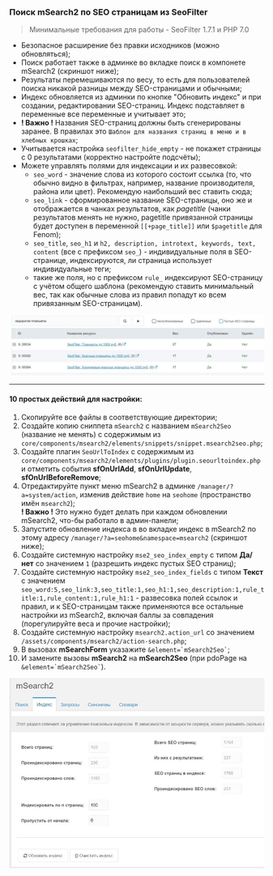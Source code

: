 ### Поиск mSearch2 по SEO страницам из SeoFilter

> Минимальные требования для работы - SeoFilter 1.7.1 и PHP 7.0
>
- Безопасное расширение без правки исходников (можно обновляться);
- Поиск работает также в админке во вкладке поиск в компонете mSearch2 (скриншот ниже); 
- Результаты перемешиваются по весу, то есть для пользователей поиска никакой разницы между SEO-страницами и обычными;
- Индекс обновляется из админки по кнопке "Обновить индекс" и при создании, редактировании SEO-страниц. Индекс подставляет в переменные все переменные и учитывает это; 
- **! Важно !** Названия SEO-страниц должны быть сгенерированы заранее. В правилах это `Шаблон для названия страниц в меню и в хлебных крошках`;
- Учитывается настройка `seofilter_hide_empty` - не покажет страницы с 0 результатами (корректно настройте подсчёты);
- Можете управлять полями для индексации и их развесовкой:
    - `seo_word` - значение слова из которого состоит ссылка (то, что обычно видно в фильтрах, например, название производителя, района или цвет). Рекомендую наибольший вес ставить сюда;
    - `seo_link` - сформированное название SEO-страницы, оно же и отображается в чанках результатов, как *pagetitle* (чанки результатов менять не нужно, pagetitle привязанной страницы будет доступен в переменной `[[+page_title]]` или `$pagetitle` для Fenom);
    - `seo_title`, `seo_h1` и `h2, description, introtext, keywords, text, content` (все с префиксом `seo_`) - индивидуальные поля в SEO-странице, индексируются, ли страница использует индивидуальные теги;
    - такие же поля, но с префиксом `rule_` индексируют SEO-страницу с учётом общего шаблона (рекомендую ставить минимальный вес, так как обычные слова из правил попадут ко всем привязанным SEO-страницам).


![Пример поиска по SEO страницам с показом результатов][example]

---
#### 10 простых действий для настройки: 

1. Скопируйте все файлы в соответствующие директории;
2. Создайте копию сниппета `mSearch2` с названием `mSearch2Seo` (название не менять) с содержимым из `core/components/msearch2/elements/snippets/snippet.msearch2seo.php`;
3. Создайте плагин `SeoUrlToIndex`  с содержимым из `core/components/msearch2/elements/plugins/plugin.seourltoindex.php` и отметить события **sfOnUrlAdd**, **sfOnUrlUpdate**, **sfOnUrlBeforeRemove**;
4. Отредактируйте пункт меню mSearch2 в админке `/manager/?a=system/action`, изменив действие `home` на `seohome` (пространство имён `msearch2`);  
  **! Важно !** Это нужно будет делать при каждом обновлении mSearch2, что-бы работало в админ-панели;
5. Запустите обновление индекса в во вкладке индекс в mSearch2 по этому адресу `/manager/?a=seohome&namespace=msearch2` (скриншот ниже);
6. Создайте системную настройку `mse2_seo_index_empty` с типом **Да/нет** со значением `1` (разрешить индекс пустых SEO страниц);
7. Создайте системную настройку `mse2_seo_index_fields` с типом **Текст** с значением `seo_word:5,seo_link:3,seo_title:1,seo_h1:1,seo_description:1,rule_title:1,rule_content:1,rule_h1:1` - развесовка полей ссылок и правил, и к SEO-страницам также применяются все остальные настройки из mSearch2, включая баллы за совпадения (порегулируйте веса и прочие настройки); 
8. Создайте системную настройку `msearch2.action_url` со значением `/assets/components/msearch2/action-search.php`;
9. В вызовах **mSearchForm** указажите ``` &element=`mSearch2Seo` ```;
10. И замените вызовы **mSearch2** на **mSearch2Seo** (при pdoPage на ``` &element=`mSearch2Seo` ```).

![Скриншот изменений для SEO-страниц в админ-панели][screen]

[screen]: msearch2seo.jpg
[example]: msearch2example.jpg